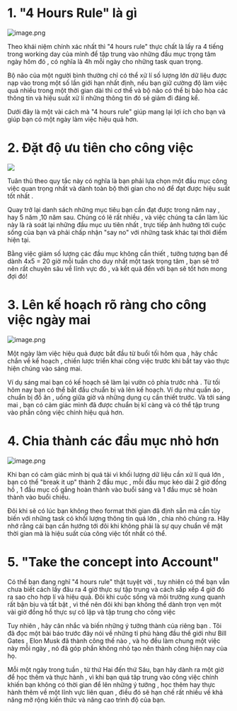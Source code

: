 # 1. "4 Hours Rule" là gì
![image.png](https://images.viblo.asia/2a440e22-cdf6-46d8-b1a9-31fcb91109f1.png)

Theo khái niệm chính xác nhất thì "4 hours rule" thực chất là lấy ra 4 tiếng trong working day của mình để tập trung vào những đầu mục trọng tâm ngày hôm đó , có nghĩa là 4h mỗi ngày cho những task quan trọng.

Bộ não của một người bình thường chỉ có thể xử lí số lượng lớn dữ liệu được nạp vào trong một số lần giới hạn nhất định, nếu bạn giữ cường độ làm việc quá nhiều trong một thời gian dài thì cơ thể và bộ não có thể bị bão hòa các thông tin và hiệu suất xử lí những thông tin đó sẽ giảm đi đáng kể.

Dưới đây là một vài cách mà "4 hours rule" giúp mang lại lợi ích cho bạn và giúp bạn có một ngày làm việc hiệu quả hơn.

# 2. Đặt độ ưu tiên cho công việc
![](https://images.viblo.asia/65015548-744f-4d84-a429-8789a6ed5540.jpg)

Tuân thủ theo quy tắc này có nghĩa là bạn phải lựa chọn một đầu mục công việc quan trọng nhất và dành toàn bộ thời gian cho nó để đạt được hiệu suất tốt nhất .

Quay trở lại danh sách những mục tiêu bạn cần đạt được trong năm nay , hay 5 năm ,10 năm sau. Chúng có lẽ rất nhiều , và việc chúng ta cần làm lúc này là rà soát lại những đầu mục ưu tiên nhất , trực tiếp ảnh hưởng tới cuộc sống của bạn và phải chấp nhận "say no" với những task khác tại thời điểm hiện tại.

Bằng việc giảm số lượng các đầu mục không cần thiết , tưởng tượng bạn để dành 4x5 = 20 giờ mỗi tuần cho duy nhất một task trọng tâm , bạn sẽ trở nên rất chuyên sâu về lĩnh vực đó , và kết quả đến với bạn sẽ tốt hơn mong đợi đó!

# 3. Lên kế hoạch rõ ràng cho công việc ngày mai

![image.png](https://images.viblo.asia/6cbceec6-46d5-4213-9052-0942db08710a.png)

Một ngày làm việc hiệu quả được bắt đầu từ buổi tối hôm qua , hãy chắc chắn về kế hoạch , chiến lược triển khai công việc trước khi bắt tay vào thực hiện chúng vào sáng mai.

Ví dụ sáng mai bạn có kế hoạch sẽ làm lại vườn cỏ phía trước nhà . Từ tối hôm nay bạn có thể bắt đầu chuẩn bị và lên kế hoạch. Ví dụ như quần áo , chuẩn bị đồ ăn , uống giữa giờ và những dụng cụ cần thiết trước. Và tới sáng mai , bạn có cảm giác mình đã được chuẩn bị kĩ càng và có thể tập trung vào phần công việc chính hiệu quả hơn.

# 4. Chia thành các đầu mục nhỏ hơn

![image.png](https://images.viblo.asia/6e79e486-e41a-48c1-93e2-db485fbd8a51.png)

Khi bạn có cảm giác mình bị quá tải vì khối lượng dữ liệu cần xử lí quá lớn , bạn có thể "break it up" thành 2 đầu mục , mỗi đầu mục kéo dài 2 giờ đồng hồ , 1 đầu mục cố gắng hoàn thành vào buổi sáng và 1 đầu mục sẽ hoàn thành vào buổi chiều.

Đôi khi sẽ có lúc bạn không theo format thời gian đã định sẵn mà cần tùy biến với những task có khối lượng thông tin quá lớn , chia nhỏ chúng ra. Hãy nhớ rằng cái bạn cần hướng tới đôi khi không phải là sự quy chuẩn về mặt thời gian mà là hiệu suất của công việc tốt nhất có thể.

# 5. "Take the concept into Account"

Có thể bạn đang nghĩ "4 hours rule" thật tuyệt vời , tuy nhiên có thể bạn vẫn chưa biết cách lấy đâu ra 4 giờ thực sự tập trung và cách sắp xếp 4 giờ đó ra sao cho hợp lí và hiệu quả. Đôi khi cuộc sống và môi trường xung quanh rất bận bịu và tất bật , vì thế nên đôi khi bạn không thể dành trọn vẹn một vài giờ đồng hồ thực sự cô lập và tập trung cho công việc

Tuy nhiên , hãy cân nhắc và biến những ý tưởng thành của riêng bạn . Tôi đã đọc một bài báo trước đây nói về những tỉ phú hàng đầu thế giới như Bill Gates , Elon Musk đã thành công thế nào , và họ đều làm chung một việc này mỗi ngày , nó đã góp phần không nhỏ tạo nên thành công hiện nay của họ.

Mỗi một ngày trong tuần , từ thứ Hai đến thứ Sáu, bạn hãy dành ra một giờ để học thêm và thực hành , vì khi bạn quá tâp trung vào công việc chính khiến bạn không có thời gian để lên những ý tưởng , học thêm hay thực hành thêm về một lĩnh vực liên quan , điều đó sẽ hạn chế rất nhiều về khả năng mở rộng kiến thức và nâng cao trình độ của bạn.